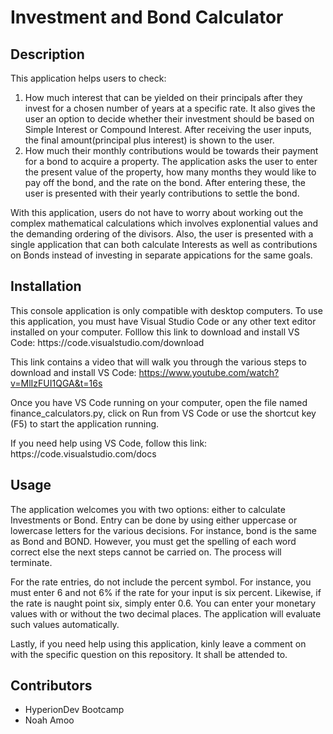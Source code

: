 <h1>Investment and Bond Calculator</h1>

<h2>Description</h2>
<p>This application helps users to check: 
<ol>
<li> How much interest that can be yielded on their principals after they invest for a chosen number of years at a specific rate. It also gives the user an option to decide whether their investment should be based on Simple Interest or Compound Interest. After receiving the user inputs, the final amount(principal plus interest) is shown to the user.</li>

<li>How much their monthly contributions would be towards their payment for a bond to acquire a property. The application asks the user to enter the present value of the property, how many months they would like to pay off the bond, and the rate on the bond. After entering these, the user is presented with their yearly contributions to settle the bond.</li>
</ol></p>

<p>With this application, users do not have to worry about working out the complex mathematical calculations which involves explonential values and the demanding ordering of the divisors. Also, the user is presented with a single application that can both calculate Interests as well as contributions on Bonds instead of investing in separate appications for the same goals.</p>

<h2>Installation</h2>
<p>This console application is only compatible with desktop computers. To use this application, you must have Visual Studio Code or any other text editor installed on your computer. Folllow this link to download and install VS Code: https://code.visualstudio.com/download

This link contains a video that will walk you through the various steps to download and install VS Code: https://www.youtube.com/watch?v=MlIzFUI1QGA&t=16s 
</p>

<p>Once you have VS Code running on your computer, open the file named finance_calculators.py, click on Run from VS Code or use the shortcut key (F5) to start the application running.</p>

<p>If you need help using VS Code, follow this link: https://code.visualstudio.com/docs</p>

<h2>Usage</h2>

<p>The application welcomes you with two options: either to calculate Investments or Bond. Entry can be done by using either uppercase or lowercase letters for the various decisions. For instance, bond is the same as Bond and BOND. However, you must get the spelling of each word correct else the next steps cannot be carried on. The process will terminate.</p>

<p>For the rate entries, do not include the percent symbol. For instance, you must enter 6 and not 6% if the rate for your input is six percent. Likewise, if the rate is naught point six, simply enter 0.6. You can enter your monetary values with or without the two decimal places. The application will evaluate such values automatically.</p>

<p>Lastly, if you need help using this application, kinly leave a comment on with the specific question on this repository. It shall be attended to.</p>

<h2>Contributors</h2>
<ul>
  <li>HyperionDev Bootcamp</li>
  <li>Noah Amoo</li>
 </ul>
 
